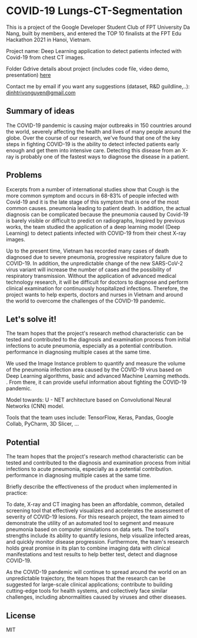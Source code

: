 # COVID-19 Lungs-CT-Segmentation

This is a project of the Google Developer Student Club of FPT University Da Nang, built by members, and entered the TOP 10 finalists at the FPT Edu Hackathon 2021 in Hanoi, Vietnam.

Project name: Deep Learning application to detect patients infected with Covid-19 from chest CT images.

Folder Gdrive details about project (includes code file, video demo, presentation) [here](https://drive.google.com/drive/folders/1X6ICpn8QOUf9NcHNtfky1s81FsG49DQk?usp=sharing)

Contact me by email if you want any suggestions (dataset, R&D guildline,..): dinhtrivonguyen@gmail.com

## Summary of ideas

The COVID-19 pandemic is causing major outbreaks in 150 countries around the world, severely affecting the health and lives of many people around the globe.
Over the course of our research, we've found that one of the key steps in fighting COVID-19 is the ability to detect infected patients early enough and get them into intensive care. Detecting this disease from an X-ray is probably one of the fastest ways to diagnose the disease in a patient.


## Problems

Excerpts from a number of international studies show that Cough is the more common symptom and occurs in 68-83% of people infected with Covid-19 and it is the late stage of this symptom that is one of the most common causes. pneumonia leading to patient death. In addition, the actual diagnosis can be complicated because the pneumonia caused by Covid-19 is barely visible or difficult to predict on radiographs,
Inspired by previous works, the team studied the application of a deep learning model (Deep Learning) to detect patients infected with COVID-19 from their chest X-ray images.

Up to the present time, Vietnam has recorded many cases of death diagnosed due to severe pneumonia, progressive respiratory failure due to COVID-19. In addition, the unpredictable change of the new SARS-CoV-2 virus variant will increase the number of cases and the possibility of respiratory transmission. Without the application of advanced medical technology research, it will be difficult for doctors to diagnose and perform clinical examination for continuously hospitalized infections.
Therefore, the project wants to help experts, doctors and nurses in Vietnam and around the world to overcome the challenges of the COVID-19 pandemic.

##  Let's solve it!

The team hopes that the project's research method characteristic can be tested and contributed to the diagnosis and examination process from initial infections to acute pneumonia, especially as a potential contribution. performance in diagnosing multiple cases at the same time.

We used the Image Instance problem to quantify and measure the volume of the pneumonia infection area caused by the COVID-19 virus based on Deep Learning algorithms, basic and advanced Machine Learning methods. . From there, it can provide useful information about fighting the COVID-19 pandemic.

Model towards: U - NET architecture based on Convolutional Neural Networks (CNN) model.

Tools that the team uses include: TensorFlow, Keras, Pandas, Google Collab, PyCharm, 3D Slicer, ...

##  Potential
The team hopes that the project's research method characteristic can be tested and contributed to the diagnosis and examination process from initial infections to acute pneumonia, especially as a potential contribution. performance in diagnosing multiple cases at the same time.

Briefly describe the effectiveness of the product when implemented in practice:

To date, X-ray and CT imaging has been an affordable, common, detailed screening tool that effectively visualizes and accelerates the assessment of severity of COVID-19 lesions. For this research project, the team aimed to demonstrate the utility of an automated tool to segment and measure pneumonia based on computer simulations on data sets. The tool's strengths include its ability to quantify lesions, help visualize infected areas, and quickly monitor disease progression.
Furthermore, the team's research holds great promise in its plan to combine imaging data with clinical manifestations and test results to help better test, detect and diagnose COVID-19.

As the COVID-19 pandemic will continue to spread around the world on an unpredictable trajectory, the team hopes that the research can be suggested for large-scale clinical applications; contribute to building cutting-edge tools for health systems, and collectively face similar challenges, including abnormalities caused by viruses and other diseases.

## License

MIT
